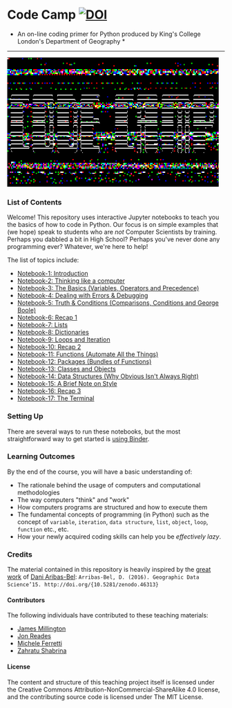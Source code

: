 # Code Camp [![DOI](https://zenodo.org/badge/DOI/10.5281/zenodo.3474043.svg)](https://doi.org/10.5281/zenodo.3474043)

* An on-line coding primer for Python produced by King's College London's Department of Geography *

---

![Code Camp](./img/code-camp.gif)


### List of Contents

Welcome! This repository uses interactive Jupyter notebooks to teach you the basics of how to code in Python. Our focus is on simple examples that (we hope) speak to students who are _not_ Computer Scientists by training. Perhaps you dabbled a bit in High School? Perhaps you've never done any programming ever? Whatever, we're here to help!

The list of topics include:
- [Notebook-1: Introduction](./notebook-01-getting-started.ipynb)
- [Notebook-2: Thinking like a computer](./notebook-02-thinking-like-a-computer.ipynb)
- [Notebook-3: The Basics (Variables, Operators and Precedence)](./notebook-03-basic-concepts.ipynb)
- [Notebook-4: Dealing with Errors & Debugging](./notebook-04-errors-and-debugging.ipynb)
- [Notebook-5: Truth & Conditions (Comparisons, Conditions and George Boole)](./notebook-05-truth-and-conditions.ipynb)
- [Notebook-6: Recap 1](./notebook-06-recap.ipynb)
- [Notebook-7: Lists](./notebook-07-lists.ipynb)
- [Notebook-8: Dictionaries](./notebook-08-dictionaries.ipynb)
- [Notebook-9: Loops and Iteration](./notebook-09-iteration.ipynb)
- [Notebook-10: Recap 2](./notebook-10-recap.ipynb)
- [Notebook-11: Functions (Automate All the Things)](./notebook-11-functions.ipynb)
- [Notebook-12: Packages (Bundles of Functions)](./notebook-12-packages.ipynb)
- [Notebook-13: Classes and Objects](./notebook-13-classes.ipynb)
- [Notebook-14: Data Structures (Why Obvious Isn't Always Right)](./notebook-14-data-structures.ipynb)
- [Notebook-15: A Brief Note on Style](./notebook-15-style.ipynb)
- [Notebook-16: Recap 3](./notebook-16-recap.ipynb)
- [Notebook-17: The Terminal](./notebook-17-terminal.ipynb)

### Setting Up

There are several ways to run these notebooks, but the most straightforward way to get started is [using Binder](https://mybinder.org/v2/gh/kingsgeocomp/code-camp/master).

### Learning Outcomes

By the end of the course, you will have a basic understanding of:

- The rationale behind the usage of computers and computational methodologies
- The way computers "think" and "work"
- How computers programs are structured and how to execute them
- The fundamental concepts of programming (in Python) such as the concept of `variable`, `iteration`, `data structure`, `list`, `object`, `loop`, `function` etc.,  etc.
- How your newly acquired coding skills can help you be _effectively lazy_.

### Credits
The material contained in this repository is heavily inspired by the [great work](http://darribas.org/gds15/index.html) of [Dani Aribas-Bel](https://twitter.com/darribas):
`Arribas-Bel, D. (2016). Geographic Data Science’15. http://doi.org/{10.5281/zenodo.46313}`

#### Contributors
The following individuals have contributed to these teaching materials: 
- [James Millington](https://github.com/jamesdamillington)
- [Jon Reades](https://github.com/jreades)
- [Michele Ferretti](https://github.com/miccferr)
- [Zahratu Shabrina](https://github.com/zarashabrina)

#### License
The content and structure of this teaching project itself is licensed under the Creative Commons Attribution-NonCommercial-ShareAlike 4.0 license, and the contributing source code is licensed under The MIT License.